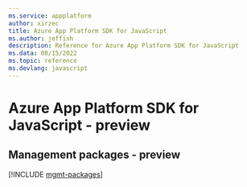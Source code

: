 ```yaml
---
ms.service: appplatform
author: xirzec
title: Azure App Platform SDK for JavaScript
ms.author: jeffish
description: Reference for Azure App Platform SDK for JavaScript
ms.data: 08/15/2022
ms.topic: reference
ms.devlang: javascript
---
```

# Azure App Platform SDK for JavaScript - preview

## Management packages - preview
[!INCLUDE [mgmt-packages](app-platform-mgmt-index.md)]